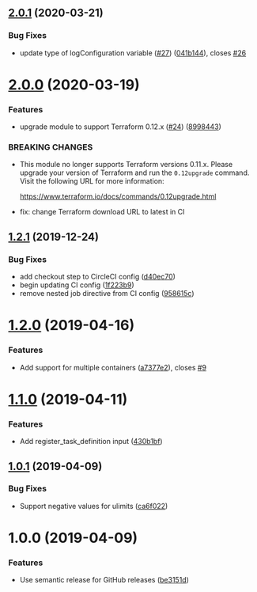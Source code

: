 ## [2.0.1](https://github.com/mongodb/terraform-aws-ecs-task-definition/compare/v2.0.0...v2.0.1) (2020-03-21)


### Bug Fixes

* update type of logConfiguration variable ([#27](https://github.com/mongodb/terraform-aws-ecs-task-definition/issues/27)) ([041b144](https://github.com/mongodb/terraform-aws-ecs-task-definition/commit/041b1445f074dfa3205da1a32d5f91496449f728)), closes [#26](https://github.com/mongodb/terraform-aws-ecs-task-definition/issues/26)

# [2.0.0](https://github.com/mongodb/terraform-aws-ecs-task-definition/compare/v1.2.1...v2.0.0) (2020-03-19)


### Features

* upgrade module to support Terraform 0.12.x ([#24](https://github.com/mongodb/terraform-aws-ecs-task-definition/issues/24)) ([8998443](https://github.com/mongodb/terraform-aws-ecs-task-definition/commit/899844342323285fb5c4cac4f4bc80c9b31dcdc5))


### BREAKING CHANGES

* This module no longer supports Terraform versions 0.11.x. Please upgrade
your version of Terraform and run the `0.12upgrade` command. Visit the
following URL for more information:

    https://www.terraform.io/docs/commands/0.12upgrade.html

* fix: change Terraform download URL to latest in CI

## [1.2.1](https://github.com/mongodb/terraform-aws-ecs-task-definition/compare/v1.2.0...v1.2.1) (2019-12-24)


### Bug Fixes

* add checkout step to CircleCI config ([d40ec70](https://github.com/mongodb/terraform-aws-ecs-task-definition/commit/d40ec709706d7bfafce8c15eaf3f8915af3d424f))
* begin updating CI config ([1f223b9](https://github.com/mongodb/terraform-aws-ecs-task-definition/commit/1f223b93aa62bd76607a4d31a8d55fe5e17d1ca8))
* remove nested job directive from CI config ([958615c](https://github.com/mongodb/terraform-aws-ecs-task-definition/commit/958615c4547f163752560760b2ca3f0477f52e5f))

# [1.2.0](https://github.com/mongodb/terraform-aws-ecs-task-definition/compare/v1.1.0...v1.2.0) (2019-04-16)


### Features

* Add support for multiple containers ([a7377e2](https://github.com/mongodb/terraform-aws-ecs-task-definition/commit/a7377e2)), closes [#9](https://github.com/mongodb/terraform-aws-ecs-task-definition/issues/9)

# [1.1.0](https://github.com/mongodb/terraform-aws-ecs-task-definition/compare/v1.0.1...v1.1.0) (2019-04-11)


### Features

* Add register_task_definition input ([430b1bf](https://github.com/mongodb/terraform-aws-ecs-task-definition/commit/430b1bf))

## [1.0.1](https://github.com/mongodb/terraform-aws-ecs-task-definition/compare/v1.0.0...v1.0.1) (2019-04-09)


### Bug Fixes

* Support negative values for ulimits ([ca6f022](https://github.com/mongodb/terraform-aws-ecs-task-definition/commit/ca6f022))

# 1.0.0 (2019-04-09)


### Features

* Use semantic release for GitHub releases ([be3151d](https://github.com/mongodb/terraform-aws-ecs-task-definition/commit/be3151d))
